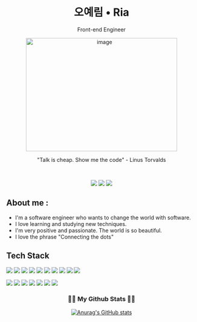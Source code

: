 
<h1 align="center">오예림 • Ria</h1>
<p align="center">Front-end Engineer</p>

<p align="center"><img width="400" height="300" alt="image" src="https://github.com/RiaOh/riaoh/assets/83909755/a3e1d299-510f-4c0b-a0ab-d28be36f5e04"></p>

<p align="center">"Talk is cheap. Show me the code" - Linus Torvalds</p>
<br />
<p align="center">
<a href="https://lion284.tistory.com/" target="_blank"><img src="https://img.shields.io/badge/BLOG-0B0D0E?style=for-the-badge&logo=Storyblok&logoColor=FFFFFF"/></a>
<a href="mailto:ken5840714@gmail.com" target="_blank"><img src="https://img.shields.io/badge/GMAIL-EA4335?style=for-the-badge&logo=Gmail&logoColor=FFFFFF"/></a>
<a href="https://www.linkedin.com/in/riaoh/" target="_blank"><img src="https://img.shields.io/badge/LINKEDIN-0A66C2?style=for-the-badge&logo=LinkedIn&logoColor=FFFFFF"/></a>
</p>


## About me :
- I'm a software engineer who wants to change the world with software.
- I love learning and studying new techniques.
- I'm very positive and passionate. The world is so beautiful.
- I love the phrase "Connecting the dots"

  


<!--
**RiaOh/riaoh** is a ✨ _special_ ✨ repository because its `README.md` (this file) appears on your GitHub profile.

Here are some ideas to get you started:

- 🔭 I’m currently working on ...
- 🌱 I’m currently learning ...
- 👯 I’m looking to collaborate on ...
- 🤔 I’m looking for help with ...
- 💬 Ask me about ...
- 📫 How to reach me: ...
- 😄 Pronouns: ...
- ⚡ Fun fact: ...
-->


## Tech Stack
<a href="" target="_blank"><img src="https://img.shields.io/badge/HTML-E34F26?style=flat-square&logo=HTML5&logoColor=FFFFFF"/></a>
<a href="" target="_blank"><img src="https://img.shields.io/badge/CSS-1572B6?style=flat-square&logo=CSS3&logoColor=FFFFFF"/></a>
<a href="" target="_blank"><img src="https://img.shields.io/badge/styled-components-DB7093?style=flat-square&logo=styled-components&logoColor=FFFFFF"/></a>
<a href="" target="_blank"><img src="https://img.shields.io/badge/JavaScript-F7DF1E?style=flat-square&logo=JavaScript&logoColor=FFFFFF"/></a>
<a href="" target="_blank"><img src="https://img.shields.io/badge/Vue.js-4FC08D?style=flat-square&logo=Vue.js&logoColor=FFFFFF"/></a>
<a href="" target="_blank"><img src="https://img.shields.io/badge/React-61DAFB?style=flat-square&logo=React&logoColor=FFFFFF"/></a>
<a href="" target="_blank"><img src="https://img.shields.io/badge/React Router-CA4245?style=flat-square&logo=React Router&logoColor=FFFFFF"/></a>
<a href="" target="_blank"><img src="https://img.shields.io/badge/Node.js-339933?style=flat-square&logo=Node.js&logoColor=FFFFFF"/></a>
<a href="" target="_blank"><img src="https://img.shields.io/badge/Nodemon-76D04B?style=flat-square&logo=Nodemon&logoColor=FFFFFF"/></a>
<a href="" target="_blank"><img src="https://img.shields.io/badge/MySQL-4479A1?style=flat-square&logo=MySQL&logoColor=FFFFFF"/></a>

<a href="" target="_blank"><img src="https://img.shields.io/badge/VScode-007ACC?style=flat-square&logo=Visual Studio Code&logoColor=FFFFFF"/></a>
<a href="" target="_blank"><img src="https://img.shields.io/badge/Figma-F24E1E?style=flat-square&logo=Figma&logoColor=FFFFFF"/></a>
<a href="" target="_blank"><img src="https://img.shields.io/badge/Sequelize-52B0E7?style=flat-square&logo=Sequelize&logoColor=FFFFFF"/></a>
<a href="" target="_blank"><img src="https://img.shields.io/badge/notion-000000?style=flat-square&logo=Notion&logoColor=FFFFFF"/></a>
<a href="" target="_blank"><img src="https://img.shields.io/badge/Slack-4A154B?style=flat-square&logo=Slack&logoColor=FFFFFF"/></a>
<a href="" target="_blank"><img src="https://img.shields.io/badge/GitLab-FC6D26?style=flat-square&logo=GitLab&logoColor=FFFFFF"/></a>
<a href="" target="_blank"><img src="https://img.shields.io/badge/GitHub-181717?style=flat-square&logo=GitHub&logoColor=FFFFFF"/></a>


<h3 align="center">👩‍💻 My Github Stats 👩‍💻</h3>
<div align="center">

[![Anurag's GitHub stats](https://github-readme-stats.vercel.app/api?username=riaoh&hide_title=true&show_icons=true&include_all_commits=true&disable_animations=true&theme=onedark)](https://github.com/anuraghazra/github-readme-stats)
</div>
